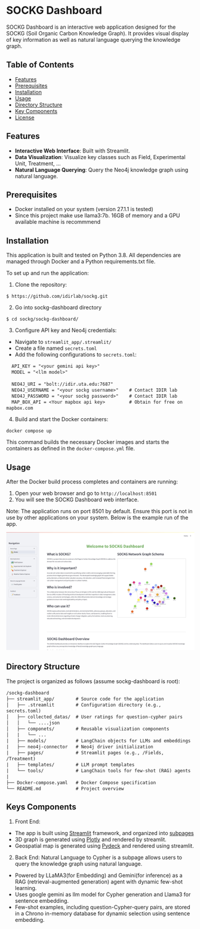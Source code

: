 # SOCKG Dashboard

SOCKG Dashboard is an interactive web application designed for the SOCKG (Soil Organic Carbon Knowledge Graph). It provides visual display of key information as well as natural language querying the knowledge graph.

## Table of Contents

- [Features](#features)
- [Prerequisites](#prerequisites)
- [Installation](#installation)
- [Usage](#usage)
- [Directory Structure](#directory-structure)
- [Key Components](#key-components)
- [License](#license)

## Features

- **Interactive Web Interface**: Built with Streamlit.
- **Data Visualization**: Visualize key classes such as Field, Experimental Unit, Treatment, ...
- **Natural Language Querying**: Query the Neo4j knowledge graph using natural language.

## Prerequisites

- Docker installed on your system (version 27.1.1 is tested)
- Since this project make use llama3:7b. 16GB of memory and a GPU available machine is recommmend

## Installation

This application is built and tested on Python 3.8. All dependencies are managed through Docker and a Python requirements.txt file.

To set up and run the application:

1. Clone the repository:
```
$ https://github.com/idirlab/sockg.git
```
2. Go into sockg-dashboard directory
```
$ cd sockg/sockg-dashboard/
```

3. Configure API key and Neo4j credentials:
- Navigate to `streamlit_app/.streamlit/`
- Create a file named `secrets.toml`
- Add the following configurations to `secrets.toml`:
```
  API_KEY = "<your gemini api key>"
  MODEL = "<llm model>"

  NEO4J_URI = "bolt://idir.uta.edu:7687"
  NEO4J_USERNAME = "<your sockg username>"    # Contact IDIR lab
  NEO4J_PASSWORD = "<your sockg password>"    # Contact IDIR lab
  MAP_BOX_API = <Your mapbox api key>         # Obtain for free on mapbox.com
```

4. Build and start the Docker containers:
```
docker compose up
```
This command builds the necessary Docker images and starts the containers as defined in the `docker-compose.yml` file.

## Usage

After the Docker build process completes and containers are running:

1. Open your web browser and go to `http://localhost:8501`
2. You will see the SOCKG Dashboard web interface.

Note: The application runs on port 8501 by default. Ensure this port is not in use by other applications on your system. Below is the example run of the app.

![Watch the Gif](./sockg_dashboard_demo.gif)
## Directory Structure
The project is organized as follows (assume sockg-dashboard is root):
```
/sockg-dashboard
├── streamlit_app/        # Source code for the application
│   ├── .streamlit        # Configuration directory (e.g., secrets.toml)
│   ├── collected_datas/  # User ratings for question-cypher pairs
│   │   └── ....json
│   ├── componets/        # Reusable visualization components
│   |   └── ...
|   ├── models/           # LangChain objects for LLMs and embeddings
|   ├── neo4j-connector   # Neo4j driver initialization
|   ├── pages/            # Streamlit pages (e.g., /Fields, /Treatment)
|   ├── templates/        # LLM prompt templates
|   └── tools/            # LangChain tools for few-shot (RAG) agents
|
├── Docker-compose.yaml   # Docker Compose specification
└── README.md             # Project overview
```

## Keys Components
1. Front End: 
  * The app is built using [Streamlit](https://streamlit.io/) framework, and organized into [subpages](https://docs.streamlit.io/get-started/tutorials/create-a-multipage-app)
  * 3D graph is generated using [Plotly](https://plotly.com/python/) and rendered by streamlit.
  * Geospatial map is generated using [Pydeck](https://deckgl.readthedocs.io/en/latest/) and rendered using streamlit.

  2. Back End:
  Natural Language to Cypher is a subpage allows users to query the knowledge graph using natural language.
  * Powered by LLaMA3(for Embedding) and Gemini(for inference) as a RAG (retrieval-augmented generation) agent with dynamic few-shot learning.
  * Uses google gemini as llm model for Cypher generation and Llama3 for sentence embedding.
  * Few-shot examples, including question-Cypher-query pairs, are stored in a Chrono in-memory database for dynamic selection using sentence embedding.